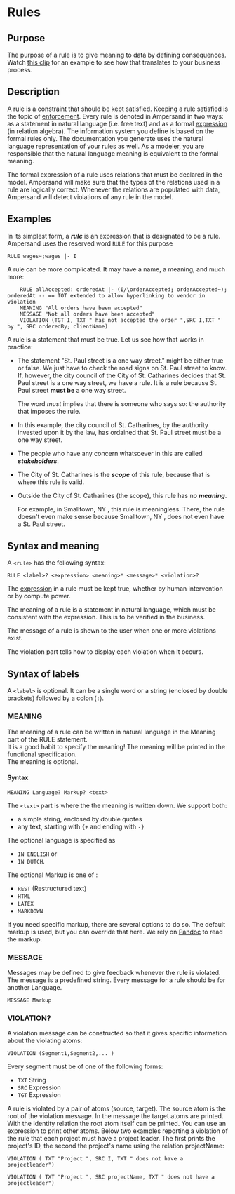 # Rules

## Purpose

The purpose of a rule is to give meaning to data by defining consequences. Watch [this clip](https://player.ou.nl/wowzaportlets/#!production/UqXPVqC) for an example to see how that translates to your business process.

## Description

A rule is a constraint that should be kept satisfied. Keeping a rule satisfied is the topic of [enforcement](enforcement/). Every rule is denoted in Ampersand in two ways: as a statement in natural language \(i.e. free text\) and as a formal [expression](expressions/) \(in relation algebra\). The information system you define is based on the formal rules only. The documentation you generate uses the natural language representation of your rules as well. As a modeler, you are responsible that the natural language meaning is equivalent to the formal meaning.

The formal expression of a rule uses relations that must be declared in the model. Ampersand will make sure that the types of the relations used in a rule are logically correct. Whenever the relations are populated with data, Ampersand will detect violations of any rule in the model.

## Examples

In its simplest form, a _**rule**_ is an expression that is designated to be a rule. Ampersand uses the reserved word `RULE` for this purpose

```text
RULE wages~;wages |- I
```

A rule can be more complicated. It may have a name, a meaning, and much more:

```text
    RULE allAccepted: orderedAt |- (I/\orderAccepted; orderAccepted~); orderedAt -- == TOT extended to allow hyperlinking to vendor in violation
    MEANING "All orders have been accepted"
    MESSAGE "Not all orders have been accepted"
    VIOLATION (TGT I, TXT " has not accepted the order ",SRC I,TXT " by ", SRC orderedBy; clientName)

```

A rule is a statement that must be true. Let us see how that works in practice:

* The statement "St. Paul street is a one way street." might be either true or false. We just have to check the road signs on St. Paul street to know. If, however, the city council of the City of St. Catharines decides that St. Paul street is a one way street, we have a rule. It is a rule because St. Paul street **must be** a one way street.

  The word _must_ implies that there is someone who says so: the authority that imposes the rule.

* In this example, the city council of St. Catharines, by the authority invested upon it by the law, has ordained that St. Paul street must be a one way street.
* The people who have any concern whatsoever in this are called _**stakeholders**_.
* The City of St. Catharines is the _**scope**_ of this rule, because that is where this rule is valid.
* Outside the City of St. Catharines \(the scope\), this rule has no _**meaning**_.

  For example, in Smalltown, NY , this rule is meaningless. There, the rule doesn't even make sense because Smalltown, NY , does not even have a St. Paul street.

## Syntax and meaning

A `<rule>` has the following syntax:

```text
RULE <label>? <expression> <meaning>* <message>* <violation>?
```

The [expression](expressions/) in a rule must be kept true, whether by human intervention or by compute power.

The meaning of a rule is a statement in natural language, which must be consistent with the expression. This is to be verified in the business.

The message of a rule is shown to the user when one or more violations exist.

The violation part tells how to display each violation when it occurs.

## Syntax of labels

A `<label>` is optional. It can be a single word or a string \(enclosed by double brackets\) followed by a colon \(`:`\).

### MEANING

The meaning of a rule can be written in natural language in the Meaning part of the RULE statement.  
It is a good habit to specify the meaning! The meaning will be printed in the functional specification.  
The meaning is optional.

#### Syntax

```text
MEANING Language? Markup? <text>
```

The `<text>` part is where the the meaning is written down. We support both:

* a simple string, enclosed by double quotes
* any text, starting with `{+` and ending with `-}` 

The optional language is specified as

* `IN ENGLISH` or 
* `IN DUTCH`.

The optional Markup is one of :

* `REST` \(Restructured text\)
* `HTML`
* `LATEX` 
* `MARKDOWN`

If you need specific markup, there are several options to do so. The default markup is used, but you can override that here. We rely on [Pandoc](http://pandoc.org/) to read the markup.

### MESSAGE

Messages may be defined to give feedback whenever the rule is violated. The message is a predefined string. Every message for a rule should be for another Language.

```text
MESSAGE Markup
```

### VIOLATION?

A violation message can be constructed so that it gives specific information about the violating atoms:

```text
VIOLATION (Segment1,Segment2,... )
```

Every segment must be of one of the following forms:

* `TXT` String
* `SRC` Expression
* `TGT` Expression

A rule is violated by a pair of atoms \(source, target\). The source atom is the root of the violation message. In the message the target atoms are printed. With the Identity relation the root atom itself can be printed. You can use an expression to print other atoms. Below two examples reporting a violation of the rule that each project must have a project leader. The first prints the project's ID, the second the project's name using the relation projectName:

`VIOLATION ( TXT "Project ", SRC I, TXT " does not have a projectleader")`

`VIOLATION ( TXT "Project ", SRC projectName, TXT " does not have a projectleader")`



